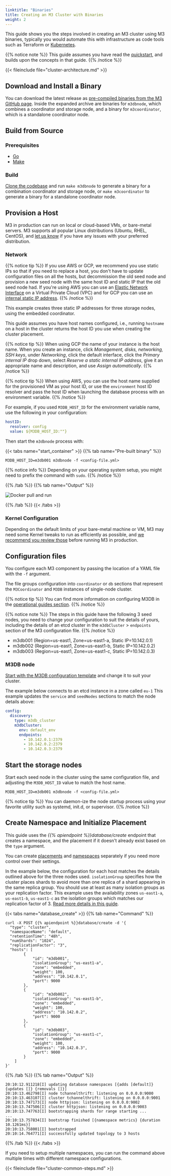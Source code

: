 ```yaml
---
linktitle: "Binaries"
title: Creating an M3 Cluster with Binaries
weight: 2
---
```


This guide shows you the steps involved in creating an M3 cluster using M3 binaries, typically you would automate this with infrastructure as code tools such as Terraform or [Kubernetes](/docs/v1.3/operator).

{{% notice note %}}
This guide assumes you have read the [quickstart](/docs/v1.3/quickstart/binaries), and builds upon the concepts in that guide.
{{% /notice %}}

{{< fileinclude file="cluster-architecture.md" >}}

## Download and Install a Binary

You can download the latest release as [pre-compiled binaries from the M3 GitHub page](https://github.com/m3db/m3/releases/latest). Inside the expanded archive are binaries for `m3dbnode`, which combines a coordinator and storage node, and a binary for `m3coordinator`, which is a standalone coordinator node.

## Build from Source

### Prerequisites

-   [Go](https://golang.org/dl/)
-   [Make](https://www.gnu.org/software/make/)

### Build

[Clone the codebase](https://github.com/m3db/m3) and run `make m3dbnode` to generate a binary for a combination coordinator and storage node, or `make m3coordinator` to generate a binary for a standalone coordinator node.

## Provision a Host

M3 in production can run on local or cloud-based VMs, or bare-metal servers. M3 supports all popular Linux distributions (Ubuntu, RHEL, CentOS), and [let us know](https://github.com/m3db/m3/issues/new/choose) if you have any issues with your preferred distribution.

### Network

{{% notice tip %}}
If you use AWS or GCP, we recommend you use static IPs so that if you need to replace a host, you don't have to update configuration files on all the hosts, but decommission the old seed node and provision a new seed node with the same host ID and static IP that the old seed node had. If you're using AWS you can use an [Elastic Network Interface](https://docs.aws.amazon.com/AWSEC2/latest/UserGuide/using-eni.html) on a Virtual Private Cloud (VPC) and for GCP you can use an [internal static IP address](https://cloud.google.com/compute/docs/v1.3/ip-addresses/reserve-static-internal-ip-address).
{{% /notice %}}

This example creates three static IP addresses for three storage nodes, using the embedded coordinator.

This guide assumes you have host names configured, i.e., running `hostname` on a host in the cluster returns the host ID you use when creating the cluster placement.

{{% notice tip %}}
When using GCP the name of your instance is the host name. When you create an instance, click _Management, disks, networking, SSH keys_, under _Networking_, click the default interface, click the _Primary internal IP_ drop down, select _Reserve a static internal IP address_, give it an appropriate name and description, and use _Assign automatically_.
{{% /notice %}}

{{% notice tip %}}
When using AWS, you can use the host name supplied for the provisioned VM as your host ID, or use the `environment` host ID resolver and pass the host ID when launching the database process with an environment variable.
{{% /notice %}}

For example, if you used `M3DB_HOST_ID` for the environment variable name, use the following in your configuration:

```yaml
hostID:
  resolver: config
  value: ${M3DB_HOST_ID:""}
```

Then start the `m3dbnode` process with:

{{< tabs name="start_container" >}}
{{% tab name="Pre-built binary" %}}

```shell
M3DB_HOST_ID=m3db001 m3dbnode -f <config-file.yml>
```

{{% notice info %}}
Depending on your operating system setup, you might need to prefix the command with `sudo`.
{{% /notice %}}

{{% /tab %}}
{{% tab name="Output" %}}

<!-- TODO: Perfect image, pref with terminalizer -->

<!-- TODO: Update image -->

![Docker pull and run](/docker-install.gif)

{{% /tab %}}
{{< /tabs >}}

### Kernel Configuration

Depending on the default limits of your bare-metal machine or VM, M3 may need some Kernel tweaks to run as efficiently as possible, and [we recommend you review those](/docs/v1.3/operational_guide/kernel_configuration) before running M3 in production.

## Configuration files

You configure each M3 component by passing the location of a YAML file with the `-f` argument.

The file groups configuration into `coordinator` or `db` sections that represent the `M3Coordinator` and `M3DB` instances of single-node cluster.

{{% notice tip %}}
You can find more information on configuring M3DB in the [operational guides section](/docs/v1.3/operational_guide/).
{{% /notice %}}

{{% notice note %}}
The steps in this guide have the following 3 seed nodes, you need to change your configuration to suit the details of yours, including the details of an etcd cluster in the `m3dbCluster` > `endpoints` section of the M3 configuration file.
{{% /notice %}}

-   m3db001 (Region=us-east1, Zone=us-east1-a, Static IP=10.142.0.1)
-   m3db002 (Region=us-east1, Zone=us-east1-b, Static IP=10.142.0.2)
-   m3db003 (Region=us-east1, Zone=us-east1-c, Static IP=10.142.0.3)

### M3DB node

[Start with the M3DB configuration template](https://github.com/m3db/m3/blob/master/src/dbnode/config/m3dbnode-cluster-template.yml) and change it to suit your cluster.

The example below connects to an etcd instance in a zone called `eu-1`
This example updates the `service` and `seedNodes` sections to match the node details above:

<!-- TODO: Add more details on config items here -->

```yaml
config:
  discovery: 
    type: m3db_cluster 
    m3dbCluster: 
      env: default_env
      endpoints:
        - 10.142.0.1:2379
        - 10.142.0.2:2379
        - 10.142.0.3:2379
```

## Start the storage nodes

Start each seed node in the cluster using the same configuration file, and adjusting the `M3DB_HOST_ID` value to match the host name.

```shell
M3DB_HOST_ID=m3db001 m3dbnode -f <config-file.yml>
```

{{% notice tip %}}
You can daemon-ize the node startup process using your favorite utility such as systemd, init.d, or supervisor.
{{% /notice %}}

## Create Namespace and Initialize Placement

<!-- TODO: Again partialise and include across guides when complete -->

<!-- TODO: Probably take this example up a notch for the how to guides -->

This guide uses the _{{% apiendpoint %}}database/create_ endpoint that creates a namespace, and the placement if it doesn't already exist based on the `type` argument.

You can create [placements](/docs/v1.3/operational_guide/placement_configuration/) and [namespaces](/docs/v1.3/operational_guide/namespace_configuration/#advanced-hard-way) separately if you need more control over their settings.

In the example below, the configuration for each host matches the details outlined above for the three nodes used. `isolationGroup` specifies how the cluster places shards to avoid more than one replica of a shard appearing in the same replica group. You should use at least as many isolation groups as your replication factor. This example uses the availability zones `us-east1-a`, `us-east1-b`, `us-east1-c` as the isolation groups which matches our replication factor of 3. [Read more details in this guide](/docs/v1.3/operational_guide/replication_and_deployment_in_zones).

{{< tabs name="database_create" >}}
{{% tab name="Command" %}}

<!-- TODO: create partial -->

```shell
curl -X POST {{% apiendpoint %}}database/create -d '{
  "type": "cluster",
  "namespaceName": "default",
  "retentionTime": "48h",
  "numShards": "1024",
  "replicationFactor": "3",
  "hosts": [
        {
            "id": "m3db001",
            "isolationGroup": "us-east1-a",
            "zone": "embedded",
            "weight": 100,
            "address": "10.142.0.1",
            "port": 9000
        },
        {
            "id": "m3db002",
            "isolationGroup": "us-east1-b",
            "zone": "embedded",
            "weight": 100,
            "address": "10.142.0.2",
            "port": 9000
        },
        {
            "id": "m3db003",
            "isolationGroup": "us-east1-c",
            "zone": "embedded",
            "weight": 100,
            "address": "10.142.0.3",
            "port": 9000
        }
    ]
}'
```

{{% /tab %}}
{{% tab name="Output" %}}

```shell
20:10:12.911218[I] updating database namespaces [{adds [default]} {updates []} {removals []}]
20:10:13.462798[I] node tchannelthrift: listening on 0.0.0.0:9000
20:10:13.463107[I] cluster tchannelthrift: listening on 0.0.0.0:9001
20:10:13.747173[I] node httpjson: listening on 0.0.0.0:9002
20:10:13.747506[I] cluster httpjson: listening on 0.0.0.0:9003
20:10:13.747763[I] bootstrapping shards for range starting ...
...
20:10:13.757834[I] bootstrap finished [{namespace metrics} {duration 10.1261ms}]
20:10:13.758001[I] bootstrapped
20:10:14.764771[I] successfully updated topology to 3 hosts
```

{{% /tab %}}
{{< /tabs >}}

If you need to setup multiple namespaces, you can run the command above multiple times with different namespace configurations.

{{< fileinclude file="cluster-common-steps.md" >}}

<!-- ## Next Steps

This quickstart covered getting a single-node M3DB cluster running, and writing and querying metrics to the cluster. Some next steps are:

-   one
-   two -->
